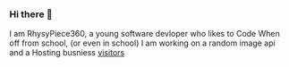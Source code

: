 ### Hi there 👋
I am RhysyPiece360, a young software devloper who likes to Code When off from school, (or even in school) I am working on a random image api and a Hosting busniess
[visitors](https://visitor-badge.glitch.me/badge?page_id=RhysyPiece360.RhysyPiece360&left_color=green&right_color=red)

